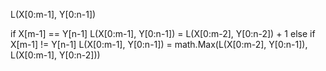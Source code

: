 L(X[0:m-1], Y[0:n-1])

if X[m-1] == Y[n-1]
  L(X[0:m-1], Y[0:n-1]) = L(X[0:m-2], Y[0:n-2]) + 1
else if X[m-1] != Y[n-1]
  L(X[0:m-1], Y[0:n-1]) = math.Max(L(X[0:m-2], Y[0:n-1]), L(X[0:m-1], Y[0:n-2]))
